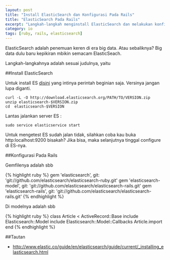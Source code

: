 ```yaml
---
layout: post
title: "Install ElasticSearch dan Konfigurasi Pada Rails"
title: "ElasticSearch Pada Rails"
excerpt: "Langkah-langkah menginstall ElasticSearch dan melakukan konfigurasi pada Rails"
category: io
tags: [ruby, rails, elasticsearch]
---
```


ElasticSearch adalah penemuan keren di era big data. Atau sebaliknya? Big data dulu baru kepikiran mbikin semacam ElasticSeach.

Langkah-langkahnya adalah sesuai judulnya, yaitu




##Install ElasticSearch

Untuk install ES [disini](http://www.elastic.co/guide/en/elasticsearch/guide/current/_installing_elasticsearch.html) yang intinya perintah beginian saja. Versinya jangan lupa diganti.

    curl -L -O http://download.elasticsearch.org/PATH/TO/VERSION.zip
    unzip elasticsearch-$VERSION.zip
    cd  elasticsearch-$VERSION

Lantas jalankan server ES :

    sudo service elasticservice start

Untuk mengetest ES sudah jalan tidak, silahkan coba kau buka http:localhost:9200 bisakah? Jika bisa, maka selanjutnya tinggal configure di ES-nya.

##Konfigurasi Pada Rails

Gemfilenya adalah sbb

{% highlight ruby %}
gem 'elasticsearch', git: 'git://github.com/elasticsearch/elasticsearch-ruby.git'
gem 'elasticsearch-model', git: 'git://github.com/elasticsearch/elasticsearch-rails.git'
gem 'elasticsearch-rails', git: 'git://github.com/elasticsearch/elasticsearch-rails.git'
{% endhighlight %}

Di modelnya adalah sbb

{% highlight ruby %}
class Article < ActiveRecord::Base
  include Elasticsearch::Model
  include Elasticsearch::Model::Callbacks
  Article.import
end
{% endhighlight %}

##Tautan

- http://www.elastic.co/guide/en/elasticsearch/guide/current/_installing_elasticsearch.html
